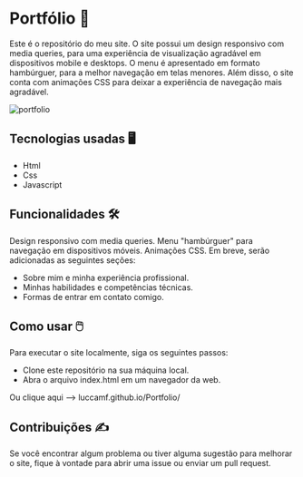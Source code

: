 # Portfólio 👾

Este é o repositório do meu site. O site possui um design responsivo com media queries, para uma experiência de visualização agradável em dispositivos mobile e desktops. O menu é apresentado em formato hambúrguer, para a melhor navegação em telas menores. Além disso, o site conta com animações CSS para deixar a experiência de navegação mais agradável.

![portfolio](https://user-images.githubusercontent.com/94655691/231883257-664ba4ba-6e1f-480e-84d7-2484c5eb9d0e.png)


## Tecnologias usadas 🖥️

- Html
- Css
- Javascript


## Funcionalidades 🛠️

Design responsivo com media queries.
Menu "hambúrguer" para navegação em dispositivos móveis.
Animações CSS.
Em breve, serão adicionadas as seguintes seções:

- Sobre mim e minha experiência profissional.
- Minhas habilidades e competências técnicas.
- Formas de entrar em contato comigo.


## Como usar 🖱️
Para executar o site localmente, siga os seguintes passos:

- Clone este repositório na sua máquina local.
- Abra o arquivo index.html em um navegador da web.

Ou clique aqui --> luccamf.github.io/Portfolio/


## Contribuições ✍️
Se você encontrar algum problema ou tiver alguma sugestão para melhorar o site, fique à vontade para abrir uma issue ou enviar um pull request.
